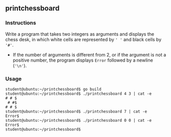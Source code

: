## printchessboard

### Instructions

Write a program that takes two integers as arguments and displays the chess desk, in which white cells are represented by `' '` and black cells by `'#'`.

- If the number of arguments is different from 2, or if the argument is not a positive number, the program displays `Error` followed by a newline (`'\n'`).

### Usage

```console
student@ubuntu:~/printchessboard$ go build
student@ubuntu:~/printchessboard$ ./printchessboard 4 3 | cat -e
# # $
 # #$
# # $
student@ubuntu:~/printchessboard$ ./printchessboard 7 | cat -e
Error$
student@ubuntu:~/printchessboard$ ./printchessboard 0 0 | cat -e
Error$
student@ubuntu:~/printchessboard$
```
